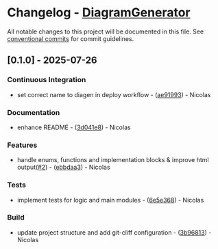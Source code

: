 # Changelog - [DiagramGenerator](https://github.com/bircni/DiagramGenerator)

All notable changes to this project will be documented in this file. See [conventional commits](https://www.conventionalcommits.org/) for commit guidelines.

## [0.1.0] - 2025-07-26

### Continuous Integration

- set correct name to diagen in deploy workflow - ([ae91993](https://github.com/bircni/DiagramGenerator/commit/ae91993b13bd7a5118205b8f171987e7326c55b9)) - Nicolas

### Documentation

- enhance README - ([3d041e8](https://github.com/bircni/DiagramGenerator/commit/3d041e8b448d131e900499032a123be568d8deb8)) - Nicolas

### Features

- handle enums, functions and implementation blocks & improve html output([#2](https://github.com/bircni/DiagramGenerator/issues/2)) - ([ebbdaa3](https://github.com/bircni/DiagramGenerator/commit/ebbdaa3addcd3af10988b2817289bf728fc1549d)) - Nicolas

### Tests

- implement tests for logic and main modules - ([6e5e368](https://github.com/bircni/DiagramGenerator/commit/6e5e368f4726bc169b7326fbbb458015898c8da7)) - Nicolas

### Build

- update project structure and add git-cliff configuration - ([3b96813](https://github.com/bircni/DiagramGenerator/commit/3b96813fcbf15d8758b5d6bc01926289f07848a5)) - Nicolas
<!-- generated by git-cliff -->
